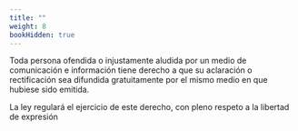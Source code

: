 ```yaml
---
title: ""
weight: 8
bookHidden: true
---
```

Toda persona ofendida o injustamente aludida 
por un medio de 
comunicación e información tiene derecho a que su aclaración o rectificación sea difundida 
gratuitamente por el mismo medio en que hubiese sido emitida.
 
La ley regulará el ejercicio de este derecho, con pleno respeto a la libertad de 
expresión